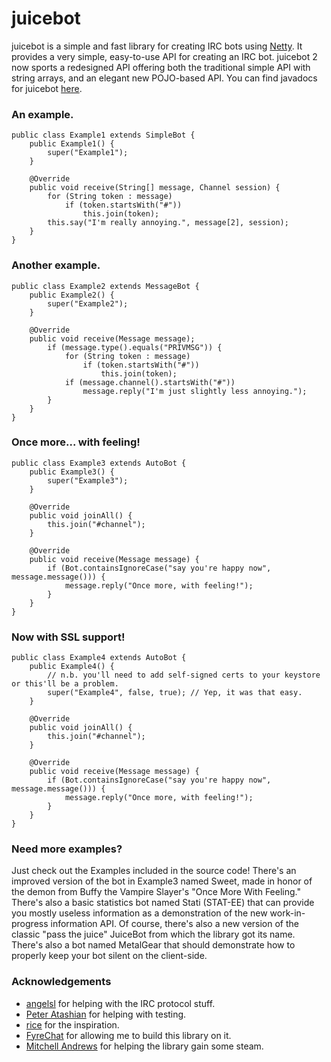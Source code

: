 # juicebot #
juicebot is a simple and fast library for creating IRC bots using [Netty](http://www.netty.io). It provides a very simple, easy-to-use API for creating an IRC bot. juicebot 2 now sports a redesigned API offering both the traditional simple API with string arrays, and an elegant new POJO-based API. You can find javadocs for juicebot [here](http://aaronweiss74.github.io/juicebot/doc/).

### An example. ###

	public class Example1 extends SimpleBot {
		public Example1() {
			super("Example1");
		}
		
		@Override
		public void receive(String[] message, Channel session) {
			for (String token : message)
				if (token.startsWith("#"))
					this.join(token);
			this.say("I'm really annoying.", message[2], session);
		}
	}
	
### Another example. ###

	public class Example2 extends MessageBot {
		public Example2() {
			super("Example2");
		}
	
		@Override
		public void receive(Message message);
			if (message.type().equals("PRIVMSG")) {
				for (String token : message)
					if (token.startsWith("#"))
						this.join(token);
				if (message.channel().startsWith("#"))
					message.reply("I'm just slightly less annoying.");
			}
		}
	}

### Once more... with feeling! ###

	public class Example3 extends AutoBot {
		public Example3() {
			super("Example3");
		}
	
		@Override
		public void joinAll() {
			this.join("#channel");
		}
		
		@Override
		public void receive(Message message) {
			if (Bot.containsIgnoreCase("say you're happy now", message.message())) {
				message.reply("Once more, with feeling!");
			}
		}
	}

### Now with SSL support! ###

	public class Example4 extends AutoBot {
		public Example4() {
			// n.b. you'll need to add self-signed certs to your keystore or this'll be a problem.
			super("Example4", false, true); // Yep, it was that easy.
		}

		@Override
		public void joinAll() {
			this.join("#channel");
		}

		@Override
		public void receive(Message message) {
			if (Bot.containsIgnoreCase("say you're happy now", message.message())) {
				message.reply("Once more, with feeling!");
			}
		}
	}
	
### Need more examples? ###
Just check out the Examples included in the source code! There's an improved version of the bot in Example3 named Sweet, made in honor of the demon from Buffy the Vampire Slayer's "Once More With Feeling." There's also a basic statistics bot named Stati (STAT-EE) that can provide you mostly useless information as a demonstration of the new work-in-progress information API. Of course, there's also a new version of the classic "pass the juice" JuiceBot from which the library got its name. There's also a bot named MetalGear that should demonstrate how to properly keep your bot silent on the client-side.

### Acknowledgements ###
* [angelsl](http://www.github.com/angelsl) for helping with the IRC protocol stuff.
* [Peter Atashian](http://www.github.com/retep998) for helping with testing.
* [rice](http://www.github.com/wahlao) for the inspiration.
* [FyreChat](http://www.fyrechat.net/) for allowing me to build this library on it.
* [Mitchell Andrews](http://wobbier.com/) for helping the library gain some steam.
